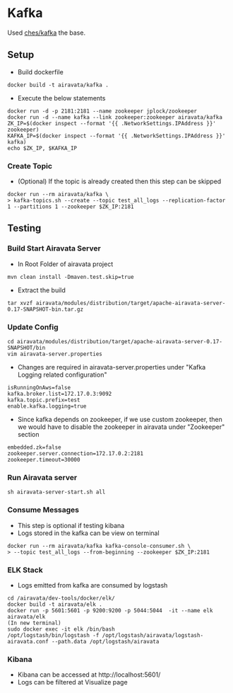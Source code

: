 # Kafka
Used [ches/kafka](https://github.com/ches/docker-kafka) the base.

## Setup
- Build dockerfile
```
docker build -t airavata/kafka .
```
- Execute the below statements
```
docker run -d -p 2181:2181 --name zookeeper jplock/zookeeper
docker run -d --name kafka --link zookeeper:zookeeper airavata/kafka
ZK_IP=$(docker inspect --format '{{ .NetworkSettings.IPAddress }}' zookeeper)
KAFKA_IP=$(docker inspect --format '{{ .NetworkSettings.IPAddress }}' kafka)
echo $ZK_IP, $KAFKA_IP

```

### Create Topic
- (Optional) If the topic is already created then this step can be skipped
```
docker run --rm airavata/kafka \
> kafka-topics.sh --create --topic test_all_logs --replication-factor 1 --partitions 1 --zookeeper $ZK_IP:2181
```

## Testing 
### Build Start Airavata Server
- In Root Folder of airavata project
```
mvn clean install -Dmaven.test.skip=true
```
- Extract the build
```
tar xvzf airavata/modules/distribution/target/apache-airavata-server-0.17-SNAPSHOT-bin.tar.gz
```
### Update Config
```
cd airavata/modules/distribution/target/apache-airavata-server-0.17-SNAPSHOT/bin
vim airavata-server.properties
```
- Changes are required in airavata-server.properties under "Kafka Logging related configuration"
```
isRunningOnAws=false
kafka.broker.list=172.17.0.3:9092
kafka.topic.prefix=test
enable.kafka.logging=true
```
- Since kafka depends on zookeeper, if we use custom zookeeper, then we would have to disable the zookeeper in airavata under "Zookeeper" section 
```
embedded.zk=false
zookeeper.server.connection=172.17.0.2:2181
zookeeper.timeout=30000
```
### Run Airavata server
```
sh airavata-server-start.sh all
```

### Consume Messages
- This step is optional if testing kibana
- Logs stored in the kafka can be view on terminal
```
docker run --rm airavata/kafka kafka-console-consumer.sh \
> --topic test_all_logs --from-beginning --zookeeper $ZK_IP:2181
```
### ELK Stack
- Logs emitted from kafka are consumed by logstash
```
cd /airavata/dev-tools/docker/elk/
docker build -t airavata/elk .
docker run -p 5601:5601 -p 9200:9200 -p 5044:5044  -it --name elk airavata/elk
(In new terminal)
sudo docker exec -it elk /bin/bash
/opt/logstash/bin/logstash -f /opt/logstash/airavata/logstash-airavata.conf --path.data /opt/logstash/airavata
```
### Kibana
- Kibana can be accessed at http://localhost:5601/
- Logs can be filtered at Visualize page
